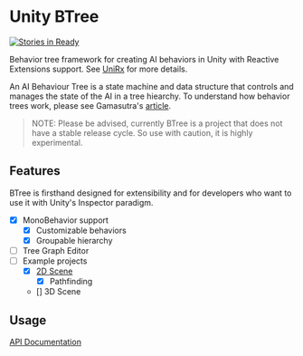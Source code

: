 # Unity BTree

[![Stories in Ready](https://badge.waffle.io/psychobolt/unity-btree.png?label=ready&title=Ready)](https://waffle.io/psychobolt/unity-btree)

Behavior tree framework for creating AI behaviors in Unity with Reactive Extensions support. See [UniRx](https://github.com/neuecc/UniRx) for more details.

An AI Behaviour Tree is a state machine and data structure that controls and manages the state of the AI in a tree hiearchy. To understand how behavior trees work, please see Gamasutra's [article](http://www.gamasutra.com/blogs/ChrisSimpson/20140717/221339/Behavior_trees_for_AI_How_they_work.php).

> NOTE: Please be advised, currently BTree is a project that does not have a stable release cycle. So use with caution, it is highly experimental.

## Features

BTree is firsthand designed for extensibility and for developers who want to use it with Unity's Inspector paradigm.

- [x] MonoBehavior support
  - [x] Customizable behaviors
  - [x] Groupable hierarchy
- [ ] Tree Graph Editor
- [ ] Example projects
  - [x] [2D Scene](Assets/BTreeFramework/Examples/README.md)
    - [x] Pathfinding
  - [] 3D Scene

## Usage

[API Documentation](Assets/BTreeFramework/README.md)
